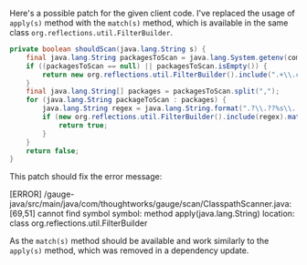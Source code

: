 Here's a possible patch for the given client code. I've replaced the usage of `apply(s)` method with the `match(s)` method, which is available in the same class `org.reflections.util.FilterBuilder`.

```java
private boolean shouldScan(java.lang.String s) {
    final java.lang.String packagesToScan = java.lang.System.getenv(com.thoughtworks.gauge.GaugeConstant.PACKAGE_TO_SCAN);
    if ((packagesToScan == null) || packagesToScan.isEmpty()) {
        return new org.reflections.util.FilterBuilder().include(".+\\.class").match(s);
    }
    final java.lang.String[] packages = packagesToScan.split(",");
    for (java.lang.String packageToScan : packages) {
        java.lang.String regex = java.lang.String.format(".?\\.??%s\\..+\\.class", packageToScan);
        if (new org.reflections.util.FilterBuilder().include(regex).match(s)) {
            return true;
        }
    }
    return false;
}
```

This patch should fix the error message:

[ERROR] /gauge-java/src/main/java/com/thoughtworks/gauge/scan/ClasspathScanner.java:[69,51] cannot find symbol
symbol: method apply(java.lang.String)
location: class org.reflections.util.FilterBuilder

As the `match(s)` method should be available and work similarly to the `apply(s)` method, which was removed in a dependency update.